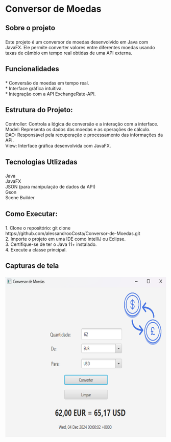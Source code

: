 <h1 align="left">Conversor de Moedas</h1>

###

<p align="left"></p>

###

<h2 align="left">Sobre o projeto</h2>

###

<p align="left">Este projeto é um conversor de moedas desenvolvido em Java com JavaFX. Ele permite converter valores entre diferentes moedas usando taxas de câmbio em tempo real obtidas de uma API externa.</p>

###

<h2 align="left">Funcionalidades</h2>

###

<p align="left">* Conversão de moedas em tempo real.<br>* Interface gráfica intuitiva.<br>* Integração com a API ExchangeRate-API.</p>

###

<h2 align="left">Estrutura do Projeto:</h2>

###

<p align="left">Controller: Controla a lógica de conversão e a interação com a interface.<br>Model: Representa os dados das moedas e as operações de cálculo.<br>DAO: Responsável pela recuperação e processamento das informações da API.<br>View: Interface gráfica desenvolvida com JavaFX.</p>

###

<h2 align="left">Tecnologias Utlizadas</h2>

###

<p align="left">Java<br>JavaFX<br>JSON (para manipulação de dados da API)<br>Gson<br>Scene Builder</p>

###

<h2 align="left">Como Executar:</h2>

###

<p align="left">1. Clone o repositório: git clone https://github.com/alessandrooCosta/Conversor-de-Moedas.git<br>2. Importe o projeto em uma IDE como IntelliJ ou Eclipse.<br>3. Certifique-se de ter o Java 11+ instalado.<br>4. Execute a classe principal.</p>

###

<h2 align="left">Capturas de tela</h2>

###

<div align="center">
  <img align="left" height="500" src="images/conversorMoedas.png"/>
</div>

###






